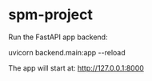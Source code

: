 # spm-project

Run the FastAPI app backend:

uvicorn backend.main:app --reload

The app will start at: http://127.0.0.1:8000
